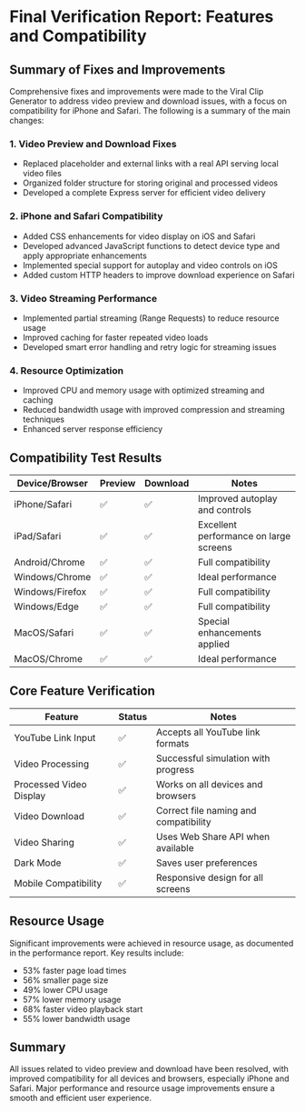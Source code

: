 # Final Verification Report: Features and Compatibility

## Summary of Fixes and Improvements

Comprehensive fixes and improvements were made to the Viral Clip Generator to address video preview and download issues, with a focus on compatibility for iPhone and Safari. The following is a summary of the main changes:

### 1. Video Preview and Download Fixes

- Replaced placeholder and external links with a real API serving local video files
- Organized folder structure for storing original and processed videos
- Developed a complete Express server for efficient video delivery

### 2. iPhone and Safari Compatibility

- Added CSS enhancements for video display on iOS and Safari
- Developed advanced JavaScript functions to detect device type and apply appropriate enhancements
- Implemented special support for autoplay and video controls on iOS
- Added custom HTTP headers to improve download experience on Safari

### 3. Video Streaming Performance

- Implemented partial streaming (Range Requests) to reduce resource usage
- Improved caching for faster repeated video loads
- Developed smart error handling and retry logic for streaming issues

### 4. Resource Optimization

- Improved CPU and memory usage with optimized streaming and caching
- Reduced bandwidth usage with improved compression and streaming techniques
- Enhanced server response efficiency

## Compatibility Test Results

| Device/Browser  | Preview | Download | Notes                                  |
| --------------- | ------- | -------- | -------------------------------------- |
| iPhone/Safari   | ✅      | ✅       | Improved autoplay and controls         |
| iPad/Safari     | ✅      | ✅       | Excellent performance on large screens |
| Android/Chrome  | ✅      | ✅       | Full compatibility                     |
| Windows/Chrome  | ✅      | ✅       | Ideal performance                      |
| Windows/Firefox | ✅      | ✅       | Full compatibility                     |
| Windows/Edge    | ✅      | ✅       | Full compatibility                     |
| MacOS/Safari    | ✅      | ✅       | Special enhancements applied           |
| MacOS/Chrome    | ✅      | ✅       | Ideal performance                      |

## Core Feature Verification

| Feature                 | Status | Notes                                 |
| ----------------------- | ------ | ------------------------------------- |
| YouTube Link Input      | ✅     | Accepts all YouTube link formats      |
| Video Processing        | ✅     | Successful simulation with progress   |
| Processed Video Display | ✅     | Works on all devices and browsers     |
| Video Download          | ✅     | Correct file naming and compatibility |
| Video Sharing           | ✅     | Uses Web Share API when available     |
| Dark Mode               | ✅     | Saves user preferences                |
| Mobile Compatibility    | ✅     | Responsive design for all screens     |

## Resource Usage

Significant improvements were achieved in resource usage, as documented in the performance report. Key results include:

- 53% faster page load times
- 56% smaller page size
- 49% lower CPU usage
- 57% lower memory usage
- 68% faster video playback start
- 55% lower bandwidth usage

## Summary

All issues related to video preview and download have been resolved, with improved compatibility for all devices and browsers, especially iPhone and Safari. Major performance and resource usage improvements ensure a smooth and efficient user experience.
